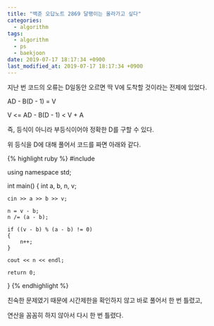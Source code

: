 ```yaml
---
title: "백준 오답노트 2869 달팽이는 올라가고 싶다"
categories:
  - algorithm
tags:
  - algorithm
  - ps
  - baekjoon
date: 2019-07-17 18:17:34 +0900
last_modified_at: 2019-07-17 18:17:34 +0900
---
```

지난 번 코드의 오류는 D일동안 오르면 딱 V에 도착할 것이라는 전제에 있었다.

AD - B(D - 1) = V

V <= AD - B(D - 1) < V + A

즉, 등식이 아니라 부등식이어야 정확한 D를 구할 수 있다.

위 등식을 D에 대해 풀어서 코드를 짜면 아래와 같다.

{% highlight ruby %}
#include <iostream>

using namespace std;

int main()
{
	int a, b, n, v;

	cin >> a >> b >> v;

	n = v - b;
	n /= (a - b);

	if ((v - b) % (a - b) != 0)
	{
		n++;
	}

	cout << n << endl;

	return 0;
}
{% endhighlight %}

친숙한 문제였기 때문에 시간제한을 확인하지 않고 바로 풀어서 한 번 틀렸고,

연산을 꼼꼼히 하지 않아서 다시 한 번 틀렸다.
